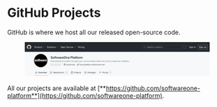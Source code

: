 # GitHub Projects

GitHub is where we host all our released open-source code.

<figure><img src="../../.gitbook/assets/image (135).png" alt=""><figcaption></figcaption></figure>

All our projects are available at [**https://github.com/softwareone-platform**](https://github.com/softwareone-platform).
